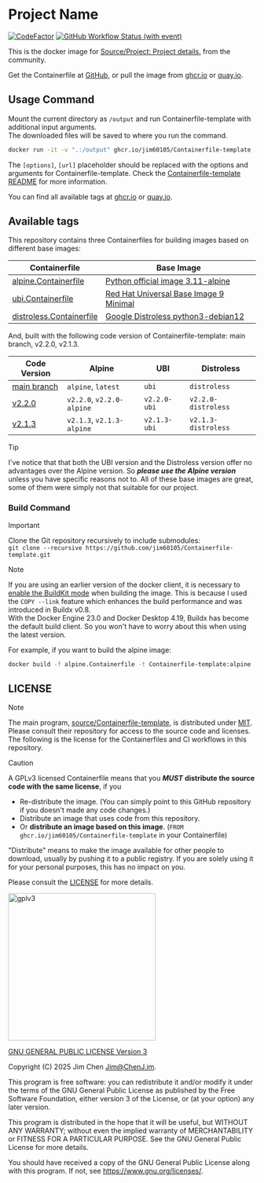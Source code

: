# Project Name

[![CodeFactor](https://www.codefactor.io/repository/github/jim60105/Containerfile-template/badge?style=for-the-badge)](https://www.codefactor.io/repository/github/jim60105/Containerfile-template) [![GitHub Workflow Status (with event)](https://img.shields.io/github/actions/workflow/status/jim60105/Containerfile-template/scan.yml?label=IMAGE%20SCAN&style=for-the-badge)](https://github.com/jim60105/Containerfile-template/actions/workflows/scan.yml)

This is the docker image for [Source/Project: Project details.](https://github.com/source/Containerfile-template) from the community.

Get the Containerfile at [GitHub](https://github.com/jim60105/Containerfile-template), or pull the image from [ghcr.io](https://ghcr.io/jim60105/Containerfile-template) or [quay.io](https://quay.io/repository/jim60105/Containerfile-template?tab=tags).

## Usage Command

Mount the current directory as `/output` and run Containerfile-template with additional input arguments.  
The downloaded files will be saved to where you run the command.

```bash
docker run -it -v ".:/output" ghcr.io/jim60105/Containerfile-template [options] [url]
```

The `[options]`, `[url]` placeholder should be replaced with the options and arguments for Containerfile-template. Check the [Containerfile-template README](https://github.com/source/Containerfile-template?tab=readme-ov-file#usage) for more information.

You can find all available tags at [ghcr.io](https://github.com/jim60105/Containerfile-template/pkgs/container/Containerfile-template/versions?filters%5Bversion_type%5D=tagged) or [quay.io](https://quay.io/repository/jim60105/Containerfile-template?tab=tags).

## Available tags

This repository contains three Containerfiles for building images based on different base images:

| Containerfile                                     | Base Image                                                                                                                         |
| ---------------------------------------------- | ---------------------------------------------------------------------------------------------------------------------------------- |
| [alpine.Containerfile](alpine.Containerfile)         | [Python official image 3.11-alpine](https://hub.docker.com/_/python/)                                                              |
| [ubi.Containerfile](ubi.Containerfile)               | [Red Hat Universal Base Image 9 Minimal](https://catalog.redhat.com/software/containers/ubi9/ubi-minimal/615bd9b4075b022acc111bf5) |
| [distroless.Containerfile](distroless.Containerfile) | [Google Distroless python3-debian12](https://github.com/GoogleContainerTools/distroless)                                           |

And, built with the following code version of Containerfile-template: main branch, v2.2.0, v2.1.3.

| Code Version                                                                | Alpine                    | UBI          | Distroless          |
| --------------------------------------------------------------------------- | ------------------------- | ------------ | ------------------- |
| [main branch](https://github.com/source/Containerfile-template)                | `alpine`, `latest`        | `ubi`        | `distroless`        |
| [v2.2.0](https://github.com/source/Containerfile-template/releases/tag/v2.2.0) | `v2.2.0`, `v2.2.0-alpine` | `v2.2.0-ubi` | `v2.2.0-distroless` |
| [v2.1.3](https://github.com/source/Containerfile-template/releases/tag/v2.1.3) | `v2.1.3`, `v2.1.3-alpine` | `v2.1.3-ubi` | `v2.1.3-distroless` |

> [!TIP]
> I've notice that that both the UBI version and the Distroless version offer no advantages over the Alpine version. So _**please use the Alpine version**_ unless you have specific reasons not to. All of these base images are great, some of them were simply not that suitable for our project.

### Build Command

> [!IMPORTANT]  
> Clone the Git repository recursively to include submodules:  
> `git clone --recursive https://github.com/jim60105/Containerfile-template.git`

> [!NOTE]  
> If you are using an earlier version of the docker client, it is necessary to [enable the BuildKit mode](https://docs.docker.com/build/buildkit/#getting-started) when building the image. This is because I used the `COPY --link` feature which enhances the build performance and was introduced in Buildx v0.8.  
> With the Docker Engine 23.0 and Docker Desktop 4.19, Buildx has become the default build client. So you won't have to worry about this when using the latest version.

For example, if you want to build the alpine image:

```bash
docker build -f alpine.Containerfile -t Containerfile-template:alpine .
```

## LICENSE

> [!NOTE]  
> The main program, [source/Containerfile-template](https://github.com/source/Containerfile-template), is distributed under [MIT](https://github.com/source/Containerfile-template/blob/main/LICENSE).  
> Please consult their repository for access to the source code and licenses.  
> The following is the license for the Containerfiles and CI workflows in this repository.

> [!CAUTION]
> A GPLv3 licensed Containerfile means that you _**MUST**_ **distribute the source code with the same license**, if you
>
> - Re-distribute the image. (You can simply point to this GitHub repository if you doesn't made any code changes.)
> - Distribute an image that uses code from this repository.
> - Or **distribute an image based on this image**. (`FROM ghcr.io/jim60105/Containerfile-template` in your Containerfile)
>
> "Distribute" means to make the image available for other people to download, usually by pushing it to a public registry. If you are solely using it for your personal purposes, this has no impact on you.
>
> Please consult the [LICENSE](LICENSE) for more details.

<img src="https://github.com/jim60105/Dockerfile-template/assets/16995691/ea799bbb-d531-4514-baee-13874322ec48" alt="gplv3" width="300" />

[GNU GENERAL PUBLIC LICENSE Version 3](LICENSE)

Copyright (C) 2025 Jim Chen <Jim@ChenJ.im>.

This program is free software: you can redistribute it and/or modify it under the terms of the GNU General Public License as published by the Free Software Foundation, either version 3 of the License, or (at your option) any later version.

This program is distributed in the hope that it will be useful, but WITHOUT ANY WARRANTY; without even the implied warranty of MERCHANTABILITY or FITNESS FOR A PARTICULAR PURPOSE. See the GNU General Public License for more details.

You should have received a copy of the GNU General Public License along with this program. If not, see <https://www.gnu.org/licenses/>.
